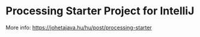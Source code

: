 # Processing Starter Project for IntelliJ
More info: https://johetajava.hu/hu/post/processing-starter
